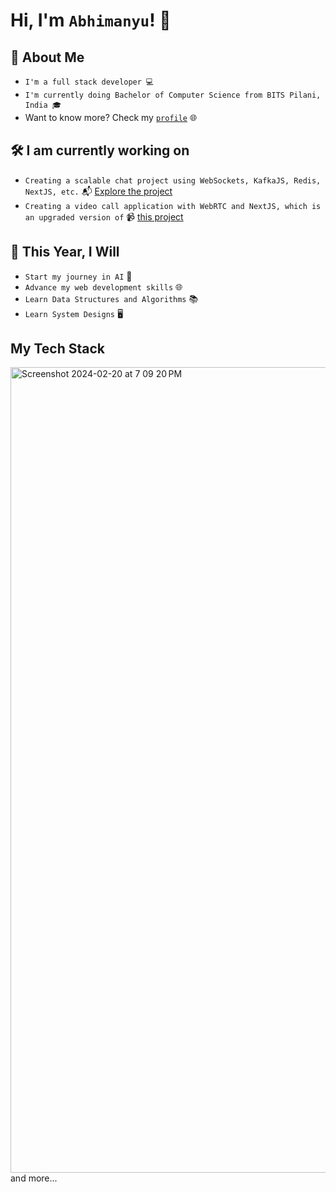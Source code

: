 # Hi, I'm `Abhimanyu`! 👋
## 🚀 About Me
- `I'm a full stack developer 💻`
- `I'm currently doing Bachelor of Computer Science from BITS Pilani, India 🎓`
- Want to know more? Check my [`profile`](https://abhimanyu.tech) 🌐
## 🛠️ I am currently working on
- `Creating a scalable chat project using WebSockets, KafkaJS, Redis, NextJS, etc.` 📬 [Explore the project](https://github.com/Abhi1992002/scalable_chat_application)
- `Creating a video call application with WebRTC and NextJS, which is an upgraded version of` 📹 [this project](https://github.com/Abhi1992002/video_chat)
## 🎯 This Year, I Will

- `Start my journey in AI` 🧠
- `Advance my web development skills` 🌐
- `Learn Data Structures and Algorithms` 📚
- `Learn System Designs` 🖥️
## My Tech Stack
<img width="1289" alt="Screenshot 2024-02-20 at 7 09 20 PM" src="https://github.com/Abhi1992002/Abhi1992002/assets/122007096/1897daf7-6b15-445f-a51e-df9850f153d9">
and more...

